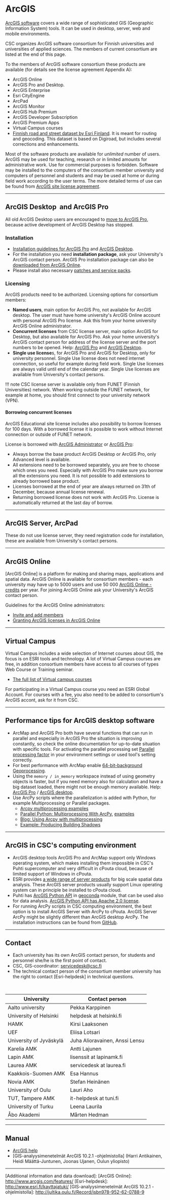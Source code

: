 # ArcGIS

[ArcGIS software] covers a wide range of sophisticated GIS
(Geographic Information System) tools. It can be used in desktop, server, web
and mobile environments.

CSC organizes ArcGIS software consortium for Finnish universities and
universities of applied sciences. The members of current consortium are
listed at the end of this page. 

To the members of ArcGIS software consortium these products are available (for details see the license agreement Appendix A):

-   ArcGIS Online
-   ArcGIS Pro and Desktop.
-   ArcGIS Enterprise 
-   Esri CityEngine
-   ArcPad
-   ArcGIS Monitor
-   ArcGIS Hub Premium
-   ArcGIS Developer Subscription
-   ArcGIS Premium Apps
-   Virtual Campus courses
-   [Finnish road and street dataset by Esri Finland](https://wiki.eduuni.fi/display/cscjemma/Accessible+for+ArcGIS+consortium+members). It is meant for
    routing and geocoding. This dataset is based on Digiroad, but includes several corrections and
    enhancements. 

Most of the software products are available for *unlimited* number of users. ArcGIS may be used for teaching, 
research or in limited amounts for administrative work. Use for commercial purposes is forbidden. 
Software may be installed to the computers of the consortium member university and computers of personnel 
and students and may be used at home or during field work according to the user terms. The more detailed terms of
use can be found from [ArcGIS site license agreement](../img/ArcGIS_education_Institution_terms_and_conditions_2020-2022.pdf).

------------------------------------------------------------------------

## ArcGIS  Desktop  and ArcGIS Pro
All old ArcGIS Desktop users are encouraged to [move to ArcGIS Pro](https://support.esri.com/en/arcmap-esri-plan), because active development of ArcGIS Desktop has stopped.

### Installation
-   [Installation guidelines for ArcGIS Pro](https://pro.arcgis.com/en/pro-app/latest/get-started/install-and-sign-in-to-arcgis-pro.htm) and [ArcGIS Desktop](https://desktop.arcgis.com/en/arcmap/latest/get-started/installation-guide/introduction.htm).
-   For the installation you need **installation package**, ask your University's ArcGIS contact person. ArcGIS Pro installation package can also be [downloaded from ArcGIS Online](https://pro.arcgis.com/en/pro-app/latest/get-started/download-arcgis-pro.htm#ESRI_SECTION1_F19E35C5A28F44F69A0EA3F464A0E015). 
-   Please install also necessary [patches and service packs](https://support.esri.com/en/Products/Desktop/arcgis-desktop/arcmap/).

### Licensing
ArcGIS products need to be authorized. Licensing options for consortium members:

-   **Named users**, main option for ArcGIS Pro, not available for ArcGIS desktop. The user must have home university's ArcGIS Online 
account with personal ArcGIS Pro license. Ask this from your home university ArcGIS Online administrator.  
-   **Concurrent licenses** from CSC license server, main option ArcGIS for Desktop, but also available for ArcGIS Pro. 
Ask your home university's ArcGIS contact person for address of the license server and the port numbers to be opened. 
Help: [ArcGIS Pro](http://pro.arcgis.com/en/pro-app/get-started/start-arcgis-pro-with-a-concurrent-use-license.htm) 
and [ArcGIS Desktop](https://desktop.arcgis.com/en/arcmap/latest/get-started/installation-guide/authorization-wizard.htm).
-   **Single use license**s, for ArcGIS Pro and ArcGIS for Desktop, only for university personnel. Single Use license does not 
need internet connection, so useful for example during field work. Single Use licenses are always valid until end of the calendar year. 
Single Use licenses are available from University's contact persons.

  
!!! note
    CSC license server is available only from FUNET (Finnish
    Universities) network. When working outside the FUNET network, for
    example at home, you should first connect to your
    university network (VPN). 

#### Borrowing concurrent licenses

ArcGIS Educational site license includes also possibility to borrow
licenses for 100 days. With a borrowed license it is possible to work
without Internet connection or outside of FUNET network.

License is borrowed with [ArcGIS Administrator](http://desktop.arcgis.com/en/arcmap/latest/get-started/administer/borrowing-and-returning-licenses.htm) or [ArcGIS Pro](https://pro.arcgis.com/en/pro-app/get-started/start-arcgis-pro-with-a-concurrent-use-license.htm#ESRI_SECTION1_9E03C2B7A83C4FE4A41408EE7E0498CB):

-   Always borrow the base product ArcGIS Desktop or ArcGIS Pro, only Advanced level is available.
-   All extensions need to be borrowed separately, you are free to
    choose which ones you need. Especially with ArcGIS Pro make sure you borrow all the extensions you need. It is not possible to add extensions to already borrowed base product.
-   Licenses borrowed at the end of year are always returned on 31th of December, because annual license renewal.
- Returning borrowed license does not work with ArcGIS Pro. License is automatically returned at the last day of borrow.

------------------------------------------------------------------------

## ArcGIS Server, ArcPad 

These do not use license server, they need registration code for
installation, these are available from University's contact persons.

------------------------------------------------------------------------

## ArcGIS Online

[ArcGIS Online] is a platform for making and sharing maps, applications
and spatial data. ArcGIS Online is available for consortium members - each university may have up to 5000 users and use 50 000 [ArcGIS
Online -credits](http://www.esri.com/software/arcgis/arcgisonline/credits) per year. For joining ArcGIS Online ask your University's ArcGIS contact person.

Guidelines for the ArcGIS Online administrators:

- [Invite and add members](http://doc.arcgis.com/en/arcgis-online/administer/invite-users.htm)
- [Granting ArcGIS licenses in ArcGIS Online](http://pro.arcgis.com/en/pro-app/get-started/manage-licenses.htm)

------------------------------------------------------------------------

## Virtual Campus 

Virtual Campus includes a wide selection of Internet courses about GIS,
the focus is on ESRI tools and technology. A lot of Virtual Campus
courses are free, in addition consortium members have access to all
courses of types Web Course or Training seminar.

-   [The full list of Virtual campus courses](https://www.esri.com/training/catalog/search/)

For participating in a Virtual Campus course you need an ESRI Global
Account. For courses with a fee, you also need to be added to consortium's ArcGIS accont, ask
for it from CSC.

------------------------------------------------------------------------

## Performance tips for ArcGIS desktop software 

* ArcMap and ArcGIS Pro both have several functions that can run in parallel and especially in ArcGIS Pro the situation is improving constantly, so check the online documentation for up-to-date situation with specific tools. For activating the parallel processing set [Parallel processing factor](https://pro.arcgis.com/en/pro-app/tool-reference/environment-settings/parallel-processing-factor.htm) in your environment settings or used tool's setting correctly.
* For best performance with ArcMap enable [64-bit-background Geoprocessing](http://desktop.arcgis.com/en/arcmap/latest/analyze/executing-tools/64bit-background.htm). 
* Using the `memory / in_memory` workspace instead of using geometry objects is faster, but if you need memory also for calculation and have a big dataset loaded, there might not be enough memory available. Help: [ArcGIS Pro](https://pro.arcgis.com/en/pro-app/latest/help/analysis/geoprocessing/basics/the-in-memory-workspace.htm) / [ArcGIS desktop](http://desktop.arcgis.com/en/arcmap/latest/analyze/modelbuilder/the-in-memory-workspace.htm).
* Use ArcPy scripts where the parallelization is added with Python, for example Multiprocessing or Parallel packages.
   - [Arcpy multiprocessing examples](https://www.e-education.psu.edu/geog489/node/2261)
   - [Parallel Python: Multiprocessing With ArcPy](https://www.youtube.com/watch?v=KAzCG6C8-7g), [examples](https://github.com/nRajasekar92/DevSummit-2017)
   - [Blog: Using Arcpy with multiprocessing](https://pythongisandstuff.wordpress.com/2013/07/31/using-arcpy-with-multiprocessing-part-3/)
   - [Example: Producing Building Shadows](http://gis.stackexchange.com/questions/19935/port-producing-building-shadows-avenue-code-to-arcgis-10/20352#20352)

------------------------------------------------------------------------
## ArcGIS in CSC's computing environment

*   ArcGIS desktop tools ArcGIS Pro and ArcMap support only Windows operating system, which makes installing them impossible in CSC's Puhti supercomputer and very difficult in cPouta cloud, because of limited support of Windows in cPouta.
*   ESRI provides [a wide range of server products](https://enterprise.arcgis.com/en/server/latest/get-started/windows/about-arcgis-server-licensing-roles.htm) for big scale spatial data analysis. These ArcGIS server products usually support Linux operating system can in principle be installed to cPouta cloud.
*   Puhti has [ArcGIS Python API](https://developers.arcgis.com/python/) in [geoconda](geoconda.md) module, that can be used also for data analysis. [ArcGIS Python API has Apache 2.0 license](https://github.com/Esri/arcgis-python-api/blob/master/LICENSE).
*   For running ArcPy scripts in CSC computing environment, the best option is to install ArcGIS Server with ArcPy to cPouta. ArcGIS Server ArcPy might be slightly different than ArcGIS desktop ArcPy. The installation instructions can be found from [GitHub](https://github.com/csc-training/geocomputing/tree/master/pouta/arcpy).

------------------------------------------------------------------------


## Contact 

-   Each university has its own ArcGIS contact person, for students and personnel she/he
    is the first point of contact.
-   CSC, GIS-coordinator: servicedesk@csc.fi
-   The technical contact person of the consortium member university has
    the right to contact [Esri-helpdesk] in technical questions.

 

| University              | Contact person                       |
|-------------------------|--------------------------------------|
| Aalto university        | Pekka Karppinen                      |
| University of Helsinki  | helpdesk at helsinki.fi              |
| HAMK                    | Kirsi Laaksonen                         |
| UEF                     | Eliisa Lotsari                       |
| University of Jyväskylä | Juha Alioravainen, Anssi Lensu       |
| Karelia AMK             | Antti Lajunen                        |
| Lapin AMK               | lisenssit at lapinamk.fi             |
| Laurea AMK              | servicedesk at laurea.fi             |
| Kaakkois-Suomen AMK     | Esa Hannus                           |
| Novia AMK               | Stefan Heinänen         |
| University of Oulu      | Lauri Aho                            |
| TUT, Tampere AMK        | it-helpdesk at tuni.fi               |
| University of Turku      | Leena Laurila |
| Åbo Akademi             | Mårten Hedman                         |



------------------------------------------------------------------------

## Manual

-   [ArcGIS help](https://doc.arcgis.com/en/)
-   [GIS-analyysimenetelmät ArcGIS 10.2.1 -ohjelmistolla] (Harri
    Antikainen, Heidi Määttä-Juntunen, Joonas Ujanen, Oulun yliopisto)

------------------------------------------------------------------------

  [ArcGIS software]: http://www.esri.com/software/arcgis
  [Additional information and data download]: 
  [ArcGIS Online]: http://www.arcgis.com/features/
  [Esri-helpdesk]: http://www.esri.fi/kayttajatuki/
  [GIS-analyysimenetelmät ArcGIS 10.2.1 -ohjelmistolla]: http://jultika.oulu.fi/Record/isbn978-952-62-0788-9
